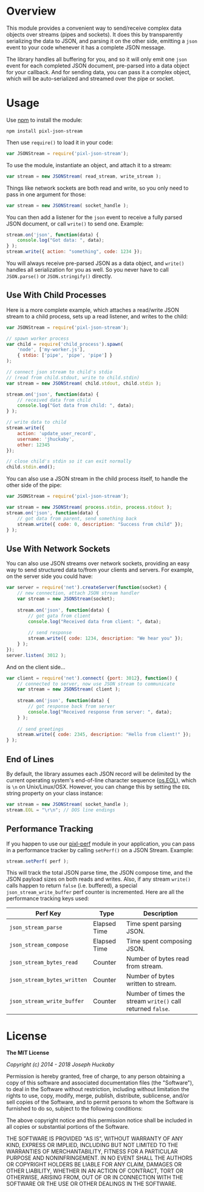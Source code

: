 # Overview

This module provides a convenient way to send/receive complex data objects over streams (pipes and sockets).  It does this by transparently serializing the data to JSON, and parsing it on the other side, emitting a `json` event to your code whenever it has a complete JSON message.

The library handles all buffering for you, and so it will only emit one `json` event for each completed JSON document, pre-parsed into a data object for your callback.  And for sending data, you can pass it a complex object, which will be auto-serialized and streamed over the pipe or socket.

# Usage

Use [npm](https://www.npmjs.com/) to install the module:

```
npm install pixl-json-stream
```

Then use `require()` to load it in your code:

```javascript
var JSONStream = require('pixl-json-stream');
```

To use the module, instantiate an object, and attach it to a stream:

```javascript
var stream = new JSONStream( read_stream, write_stream );
```

Things like network sockets are both read and write, so you only need to pass in one argument for those:

```javascript
var stream = new JSONStream( socket_handle );
```

You can then add a listener for the `json` event to receive a fully parsed JSON document, or call `write()` to send one.  Example:

```javascript
stream.on('json', function(data) {
	console.log("Got data: ", data);
} );
stream.write({ action: "something", code: 1234 });
```

You will always receive pre-parsed JSON as a data object, and `write()` handles all serialization for you as well.  So you never have to call `JSON.parse()` or `JSON.stringify()` directly.

## Use With Child Processes

Here is a more complete example, which attaches a read/write JSON stream to a child process, sets up a read listener, and writes to the child:

```javascript
var JSONStream = require('pixl-json-stream');

// spawn worker process
var child = require('child_process').spawn( 
	'node', ['my-worker.js'], 
	{ stdio: ['pipe', 'pipe', 'pipe'] }
);

// connect json stream to child's stdio
// (read from child.stdout, write to child.stdin)
var stream = new JSONStream( child.stdout, child.stdin );

stream.on('json', function(data) {
	// received data from child
	console.log("Got data from child: ", data);
} );

// write data to child
stream.write({
	action: 'update_user_record',
	username: 'jhuckaby',
	other: 12345
});

// close child's stdin so it can exit normally
child.stdin.end();
```

You can also use a JSON stream in the child process itself, to handle the other side of the pipe:

```javascript
var JSONStream = require('pixl-json-stream');

var stream = new JSONStream( process.stdin, process.stdout );
stream.on('json', function(data) {
	// got data from parent, send something back
	stream.write({ code: 0, description: "Success from child" });
} );
```

## Use With Network Sockets

You can also use JSON streams over network sockets, providing an easy way to send structured data to/from your clients and servers.  For example, on the server side you could have:

```javascript
var server = require('net').createServer(function(socket) {
	// new connection, attach JSON stream handler
	var stream = new JSONStream(socket);
	
	stream.on('json', function(data) {
		// got gata from client
		console.log("Received data from client: ", data);
		
		// send response
		stream.write({ code: 1234, description: "We hear you" });
	} );
});
server.listen( 3012 );
```

And on the client side...

```javascript
var client = require('net').connect( {port: 3012}, function() {
	// connected to server, now use JSON stream to communicate
	var stream = new JSONStream( client );
	
	stream.on('json', function(data) {
		// got response back from server
		console.log("Received response from server: ", data);
	} );
	
	// send greetings
	stream.write({ code: 2345, description: "Hello from client!" });
} );
```

## End of Lines

By default, the library assumes each JSON record will be delimited by the current operating system's end-of-line character sequence ([os.EOL](https://nodejs.org/api/os.html#os_os_eol)), which is `\n` on Unix/Linux/OSX.  However, you can change this by setting the `EOL` string property on your class instance:

```js
var stream = new JSONStream( socket_handle );
stream.EOL = "\r\n"; // DOS line endings
```

## Performance Tracking

If you happen to use our [pixl-perf](https://www.npmjs.com/package/pixl-perf) module in your application, you can pass in a performance tracker by calling `setPerf()` on a JSON Stream.  Example:

```js
stream.setPerf( perf );
```

This will track the total JSON parse time, the JSON compose time, and the JSON payload sizes on both reads and writes.  Also, if any stream `write()` calls happen to return `false` (i.e. buffered), a special `json_stream_write_buffer` perf counter is incremented.  Here are all the performance tracking keys used:

| Perf Key | Type | Description |
|----------|------|-------------|
| `json_stream_parse` | Elapsed Time | Time spent parsing JSON. |
| `json_stream_compose` | Elapsed Time | Time spent composing JSON. |
| `json_stream_bytes_read` | Counter | Number of bytes read from stream. |
| `json_stream_bytes_written` | Counter | Number of bytes written to stream. |
| `json_stream_write_buffer` | Counter | Number of times the stream `write()` call returned `false`. |

# License

**The MIT License**

*Copyright (c) 2014 - 2018 Joseph Huckaby*

Permission is hereby granted, free of charge, to any person obtaining a copy
of this software and associated documentation files (the "Software"), to deal
in the Software without restriction, including without limitation the rights
to use, copy, modify, merge, publish, distribute, sublicense, and/or sell
copies of the Software, and to permit persons to whom the Software is
furnished to do so, subject to the following conditions:

The above copyright notice and this permission notice shall be included in
all copies or substantial portions of the Software.

THE SOFTWARE IS PROVIDED "AS IS", WITHOUT WARRANTY OF ANY KIND, EXPRESS OR
IMPLIED, INCLUDING BUT NOT LIMITED TO THE WARRANTIES OF MERCHANTABILITY,
FITNESS FOR A PARTICULAR PURPOSE AND NONINFRINGEMENT. IN NO EVENT SHALL THE
AUTHORS OR COPYRIGHT HOLDERS BE LIABLE FOR ANY CLAIM, DAMAGES OR OTHER
LIABILITY, WHETHER IN AN ACTION OF CONTRACT, TORT OR OTHERWISE, ARISING FROM,
OUT OF OR IN CONNECTION WITH THE SOFTWARE OR THE USE OR OTHER DEALINGS IN
THE SOFTWARE.
